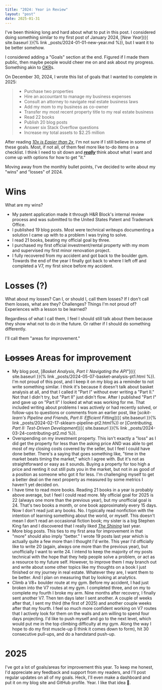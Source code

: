 ```yaml
---
title: "2024: Year in Review"
layout: "post"
date: 2025-01-31
---
```


I've been thinking long and hard about what to put in this post.
I considered doing something similar to my first post of January 2024,
[_New Year_]({{ site.baseurl }}{% link _posts/2024-01-01-new-year.md %}), but I want it to be better somehow.

I considered adding a "Goals" section at the end.
Figured if I made them public, then maybe people would cheer me on and ask about my progress.
Something akin to [OKR](https://www.whatmatters.com/faqs/okr-meaning-definition-example)s.

On December 30, 2024, I wrote this list of goals that I wanted to complete in 2025:
> - Purchase two properties
> - Hire an accountant to manage my business expenses
> - Consult an attorney to navigate real estate business laws
> - Add my mom to my business as co-owner
> - Transfer my most recent property title to my real estate business
> - Read 22 books
> - Publish 20 blog posts
> - Answer six Stack Overflow questions
> - Increase my total assets to $2.25 million

After reading [_10x is Easier than 2x_](https://10xeasierbook.com/),
I'm not sure if I still believe in some of these goals.
Most, if not all, of them feel more like to-do items on a checklist.
I think I need to sit down and _**<u>really</u>**_ think about what I want and come up with options for how to get "it."

Moving away from the monthly bullet points, I've decided to write about my "wins" and "losses" of 2024.

# Wins
What are my wins?
- My patent application made it through H&R Block's internal review process and was submitted to the United States Patent and Trademark Office.
- I published 19 blog posts. Most were technical writeups documenting a solution I came up with to a problem I was trying to solve.
- I read 21 books, beating my official goal by three.
- I purchased my first official investment/rental property with my mom and supervised my first minor renovation project.
- I fully recovered from my accident and got back to the boulder gym. Towards the end of the year I finally got back to where I left off and completed a V7, my first since before my accident.

# Losses (?)
What about my losses?
Can I, or should I, call them losses?
If I don't call them losses, what are they?
Challenges?
Things I'm not proud of?
Experiences with a lesson to be learned?

Regardless of what I call them, I feel I should still talk about them because they show what not to do in the future.
Or rather if I should do something differently.

I'll call them "areas for improvement."

# ~~Losses~~ Areas for improvement
- My blog post,
[_Basket Analysis, Part I:
  Navigating the API_"]({{ site.baseurl }}{% link _posts/2024-05-07-basket-analysis-pt1.html %}).
  I'm not proud of this post, and I keep it on my blog as a reminder to not write something similar.
  I think it's because it doesn't talk about basket analysis at all,
  and that I called it "Part I" without ever writing a "Part II."
  Not that I didn't try, but "Part II" just didn't flow.
  After I published "Part I" and gave up on "Part II" I looked at what was working for me.
  That included writing about problems I was actively or had recently solved, or follow-ups to questions or comments from an earlier post, like [_scikit-learn's Pipeline and Friends, Part II: Efficient Fitting_]({{ site.baseurl }}{% link _posts/2024-02-17-sklearn-pipeline-pt2.html%}) or [_Contributing, Part II: Test-Driven Development_]({{ site.baseurl }}{% link _posts/2024-03-24-contributing-pt2.md %}).
- Overspending on my investment property.
  This isn't exactly a "loss"
  as I did get the property for less than the asking price
  AND was able to get most of my closing costs covered by the seller,
  but I feel I could have done better.
  There's a saying that goes something like, "time in the market beats timing the market," which I agree with.
  But it's not as straightforward or easy as it sounds.
  Buying a property for too high a price and renting it out still puts you in the market,
  but not in as good of a position as someone who got it for less.
  I'm challenging myself to get a better deal on the next property as measured by some metrics I haven't yet decided on.
- I have time to read more books. 
  Reading 21 books in a year is probably above average, but I feel I could read more.
  My official goal for 2025 is 22 (always one more than the previous year),
  but my unofficial goal is 24. That's two books a month, or one book approximately every 15 days.
  Now I don't read just any books.
  No.
  I typically read nonfiction with the intention of learning something about the world, or myself.
  This doesn't mean I don't read an occasional fiction book;
  my sister is a big Stephen King fan
  and I discovered
  that I really liked [_The Shining_](https://www.goodreads.com/book/show/11588.The_Shining) last year.
- More blog posts.
  This ties to my first area for improvement in that "more" should also imply "better."
  I wrote 19 posts last year which is actually quite a few more than I thought I'd write.
  This year I'd officially like to write 20 (again, always one more than the previous year),
  but unofficially I want to write 24.
  I intend to keep the majority of my posts technical with the hope that they help people solve a problem,
  or act as a resource to my future self.
  However,
  to improve them I may branch out
  and write about some other topics like my thoughts on a book I just finished or my journey in real estate.
  Whatever they are, I want them to be better.
  And I plan on measuring that by looking at analytics.
- Climb a V8+ boulder route at my gym.
  Before my accident, I had just broken into the V7 routes at my gym.
  I completed three, and on my to complete my fourth I broke my arm.
  Nine months after recovery, I finally sent another V7.
  Then ten days later I sent another.
  A couple of weeks after that, I sent my third (the first of 2025) and another couple weeks after that my fourth.
  I feel
  so much more confident working on V7 routes that I actively look for them on the walls
  and am willing to spend four days projecting.
  I'd like to push myself and go to the next level, which would put me in the top climbing difficulty at my gym.
  Along the way I hope to do my first muscle-up (I think it comes down to form),
  hit 30 consecutive pull-ups, and do a handstand push-up.

# 2025
I've got a lot of goals/areas for improvement this year.
To keep me honest, I'd appreciate any feedback and support from my readers,
and I'll post regular updates on all of my goals.
Heck, I'll even make a dashboard and put it on my blog site and GitHub profile.
Year.
I like that idea 🙂.